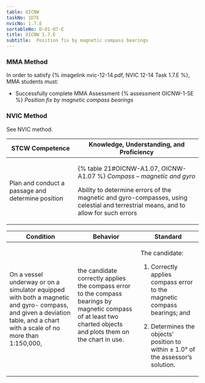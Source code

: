 ```yaml
---
table: OICNW
taskNo: 1D7E
nvicNo: 1.7.E 
sortableNo: D-01-07-E
title: OICNW 1.7.E 
subtitle:  Position fix by magnetic compass bearings
---
```



### MMA Method

In order to satisfy  {% imagelink nvic-12-14.pdf, NVIC 12-14 Task 1.7.E %}, MMA students must:

* Successfully complete MMA Assessment {% assessment OICNW-1-5E %} *Position fix by magnetic compass bearings*


### NVIC Method

<a onclick="togglevisibility('nvic_methods')" >See NVIC method.</a>

<div id='nvic_methods' class='hide'>

<table>
<thead>
<tr>
<th class='forty'> STCW Competence </th>
<th class='sixty'> Knowledge, Understanding, and Proficiency </th>
</tr>
</thead>




<tbody>
<tr><td markdown='1'>

Plan and conduct a passage and determine position

</td><td markdown='1'>

{% table 21#OICNW-A1.07, OICNW-A1.07 %} *Compass – magnetic and gyro*

Ability to determine errors of the magnetic and gyro-compasses, using celestial and terrestrial means, and to allow for such errors

</td></tr>


</tbody>
</table>


<table>
<thead>
<tr><th class='twenty'>  Condition </th><th class='twenty'> Behavior </th><th  class='sixty'>Standard </th></tr>
</thead>
<tbody >



<tr><td markdown='1'>

On a vessel underway or on a simulator equipped with both a magnetic and gyro- compass, and given a deviation table, and a chart with a scale of no more than 1:150,000,

</td><td markdown='1'>

the candidate correctly applies the compass error to the compass bearings by magnetic compass of at least two charted objects and plots them on the chart in use.

<br>

<div class="tooltip" markdown='1'>



</div>


</td><td markdown='1'>

The candidate:

1. Correctly applies compass error to the magnetic compass bearings; and

2. Determines the objects’ position to within ± 1.0° of the assessor’s solution.

</td></tr>
</tbody>
</table>
</div>
